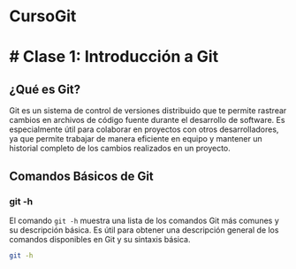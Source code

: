 # CursoGit

# # Clase 1: Introducción a Git

## ¿Qué es Git?

Git es un sistema de control de versiones distribuido que te permite rastrear cambios en archivos de código fuente durante el desarrollo de software. Es especialmente útil para colaborar en proyectos con otros desarrolladores, ya que permite trabajar de manera eficiente en equipo y mantener un historial completo de los cambios realizados en un proyecto.

## Comandos Básicos de Git

### git -h

El comando `git -h` muestra una lista de los comandos Git más comunes y su descripción básica. Es útil para obtener una descripción general de los comandos disponibles en Git y su sintaxis básica.

```bash
git -h
```